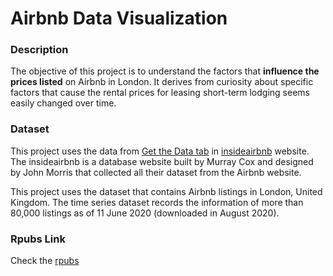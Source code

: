 # **Airbnb Data Visualization** 

### **Description**
The objective of this project is to understand the factors that **influence the prices listed** on Airbnb in London. It derives from curiosity about specific factors that cause the rental prices for leasing short-term lodging seems easily changed over time. 


### **Dataset**

This project uses the data from [Get the Data tab](http://insideairbnb.com/behind.html) in [insideairbnb](http://insideairbnb.com/index.html) website. The insideairbnb is a database website built by Murray Cox and designed by John Morris that collected all their dataset from the Airbnb website.

This project uses the dataset that contains Airbnb listings in London, United Kingdom. The time series dataset records the information of more than 80,000 listings as of 11 June 2020 (downloaded in August 2020).

### Rpubs Link

Check the [rpubs](https://rpubs.com/sabrinapribadi/LondonAirbnb)
